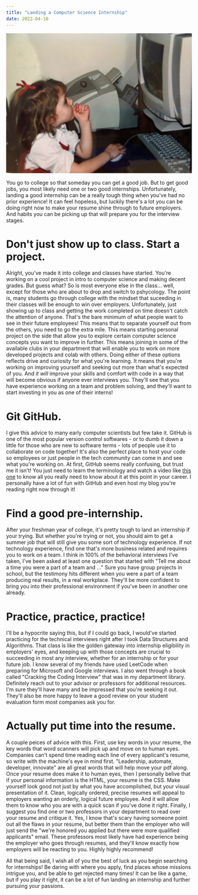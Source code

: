 ```yaml
---
title: "Landing a Computer Science Internship"
date: 2022-04-10
---
```




![Rose at SP internship](https://raw.githubusercontent.com/rmwtaylor22/github-pages-with-jekyll/main/_posts/IMG_8943.JPG "I was destined for computer science at a young age.")

You go to college so that someday you can get a good job. But to get good jobs, you most likely need one or two good internships. Unfortunately, landing a good internship can be a really tough thing when you've had no prior experience! It can feel hopeless, but luckily there's a lot you can be doing right now to make your resume shine through to future employers. And habits you can be picking up that will prepare you for the interview stages.  


# **Don't just show up to class. Start a project.**
Alright, you've made it into college and classes have started. You're working on a cool project in intro to computer science and making decent grades. But guess what? So is most everyone else in the class... well, except for those who are about to drop and switch to pshycology. 
The point is, many students go through college with the mindset that suceeding in their classes will be enough to win over employers. Unfortunately, just showing up to class and getting the work completed on time doesn't catch the attention of anyone. That's the bare minimum of what people want to see in their future employees! This means that to separate yourself out from the others, you need to go the extra mile. This means starting personal project on the side that allow you to explore certain computer science concepts you want to improve in further. This means joining in some of the available clubs in your department that will enable you to work on more developed projects and colab with others. 
Doing either of these options reflects drive and curiosity for what you're learning. It means that you're working on improving yourself and seeking out more than what's expected of you. And *it will* improve your skills and comfort with code in a way that will become obvious if anyone ever interviews you. They'll see that you have experience working on a team and problem solving, and they'll want to start investing in you as one of their interns!

# **Git GitHub.**
I give this advice to many early computer scientists but few take it. GitHub is one of the most popular version control softwares - or to dumb it down a little for those who are new to software terms - lots of people use it to collaborate on code together! It's also the perfect place to host your code so employees or just people in the tech community can come in and see what you're working on. At first, GitHub seems really confusing, but trust me it isn't! You just need to learn the terminology and watch a video like <a href='https://www.youtube.com/watch?v=nhNq2kIvi9s'>this one</a> to know all you really need to know about it at this point in your career. I personally have a lot of fun with GitHub and even host my blog you're reading right now through it!

# **Find a good pre-internship.**
After your freshman year of college, it's pretty tough to land an internship if your trying. But whether you're trying or not, you should aim to get a summer job that will still give you some sort of technology experience. If not technology experience, find one that's more business related and requires you to work on a team. I think in 100% of the behavioral interviews I've taken, I've been asked at least one question that started with "Tell me about a time you were a part of a team and ..." Sure you have group projects in school, but the testimony hits different when you were a part of a team producing real results, in a real workplace. They'll be more confident to bring you into their professional environment if you've been in another one already.

# **Practice, practice, practice!**
I'll be a hypocrite saying this, but if I could go back, I would've started practicing for the technical interviews right after I took Data Structures and Algorithms. That class is like the golden gateway into internship eligibility in employers' eyes, and keeping up with those concepts are crucial to succeeding in most any interview, whether for an internship or for your future job. I know several of my friends have used LeetCode when preparing for Microsoft and Google interviews. I also went through a book called "Cracking the Coding Interview" that was in my department library. Definitely reach out to your advisor or professors for additional resources. I'm sure they'll have many and be impressed that you're seeking it out. They'll also be more happy to leave a good review on your student evaluation form most companies ask you for.

# **Actually put time into the resume.**
A couple peices of advice with this. First, use key words in your resume, the key words that word scanners will pick up and move on to human eyes. Companies can't spend time reading each line of every applicant's resume, so write with the machine's eye in mind first. "Leadership, automate, developer, innovate" are all great words that will help move your pdf along.
Once your resume does make it to human eyes, then I personally belive that if your personal information is the HTML, your resume is the CSS. Make yourself look good not just by what you have accomplished, but your visual presentation of it. Clean, logically ordered, precise resumes will appeal to employers wanting an orderly, logical future employee. And it will allow them to know who you are with a quick scan if you've done it right.
Finally, I suggest you find one or two professors in your department to read over your resume and critique it. Yes, I know that's scary having someone point out all the flaws in your resume, but better them than the employer who will just send the "we're honored you applied but there were more qualified applicants" email. These professors most likely have had experience being the employer who goes through resumes, and they'll know exactly how employers will be reacting to you. Highly highly recommend!


All that being said, I wish all of you the best of luck as you begin searching for internships! Be daring with where you apply, find places whose missions intrigue you, and be able to get rejected many times! It can be like a game, but if you play it right, it can be a lot of fun landing an internship and further pursuing your passions.
